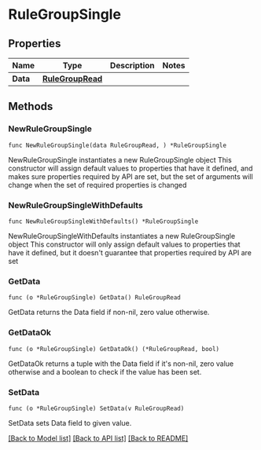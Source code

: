 # RuleGroupSingle

## Properties

Name | Type | Description | Notes
------------ | ------------- | ------------- | -------------
**Data** | [**RuleGroupRead**](RuleGroupRead.md) |  | 

## Methods

### NewRuleGroupSingle

`func NewRuleGroupSingle(data RuleGroupRead, ) *RuleGroupSingle`

NewRuleGroupSingle instantiates a new RuleGroupSingle object
This constructor will assign default values to properties that have it defined,
and makes sure properties required by API are set, but the set of arguments
will change when the set of required properties is changed

### NewRuleGroupSingleWithDefaults

`func NewRuleGroupSingleWithDefaults() *RuleGroupSingle`

NewRuleGroupSingleWithDefaults instantiates a new RuleGroupSingle object
This constructor will only assign default values to properties that have it defined,
but it doesn't guarantee that properties required by API are set

### GetData

`func (o *RuleGroupSingle) GetData() RuleGroupRead`

GetData returns the Data field if non-nil, zero value otherwise.

### GetDataOk

`func (o *RuleGroupSingle) GetDataOk() (*RuleGroupRead, bool)`

GetDataOk returns a tuple with the Data field if it's non-nil, zero value otherwise
and a boolean to check if the value has been set.

### SetData

`func (o *RuleGroupSingle) SetData(v RuleGroupRead)`

SetData sets Data field to given value.



[[Back to Model list]](../README.md#documentation-for-models) [[Back to API list]](../README.md#documentation-for-api-endpoints) [[Back to README]](../README.md)


